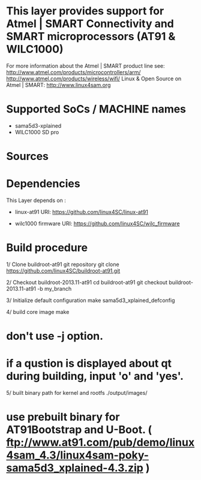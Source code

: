 This layer provides support for Atmel | SMART Connectivity and SMART microprocessors (AT91 & WILC1000)
========================================================================

For more information about the Atmel | SMART product line see:
http://www.atmel.com/products/microcontrollers/arm/
http://www.atmel.com/products/wireless/wifi/
Linux & Open Source on Atmel | SMART:
http://www.linux4sam.org


Supported SoCs / MACHINE names
==============================
- sama5d3-xplained
- WILC1000 SD pro


Sources
=======


Dependencies
============
This Layer depends on :
- linux-at91
URI: https://github.com/linux4SC/linux-at91

- wilc1000 firmware
URI: https://github.com/linux4SC/wilc_firmware


Build procedure
===============

1/ Clone buildroot-at91 git repository
git clone https://github.com/linux4SC/buildroot-at91.git

2/ Checkout buildroot-2013.11-at91
cd buildroot-at91
git checkout buildroot-2013.11-at91 -b my_branch

3/ Initialize default configuration
make sama5d3_xplained_defconfig

4/ build core image
make
# don't use -j option.
# if a qustion is displayed about qt during building, input 'o' and 'yes'.

5/ built binary path for kernel and rootfs
./output/images/
# use prebuilt binary for AT91Bootstrap and U-Boot. ( ftp://www.at91.com/pub/demo/linux4sam_4.3/linux4sam-poky-sama5d3_xplained-4.3.zip )